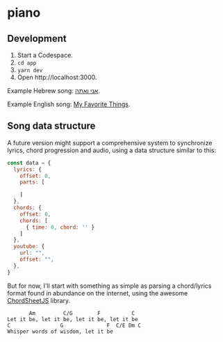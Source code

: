 # piano

## Development

1. Start a Codespace.
2. `cd app`
3. `yarn dev`
4. Open http://localhost:3000.

Example Hebrew song: [אני ואתה](http://127.0.0.1:3000/songs/you-and-me).

Example English song: [My Favorite Things](http://127.0.0.1:3000/songs/my-favorite-things).

## Song data structure

A future version might support a comprehensive system to synchronize lyrics, chord progression and audio, using a data structure similar to this:

```js
const data = {
  lyrics: {
    offset: 0,
    parts: [

    ]
  },
  chords: {
    offset: 0,
    chords: [
      { time: 0, chord: '' }
    ]
  },
  youtube: {
    url: "",
    offset: "",
  },
}
```

But for now, I'll start with something as simple as parsing a chord/lyrics format found in abundance on the internet, using the awesome [ChordSheetJS](https://github.com/martijnversluis/ChordSheetJS) library.

```
       Am         C/G        F          C
Let it be, let it be, let it be, let it be
C                G              F  C/E Dm C
Whisper words of wisdom, let it be
```